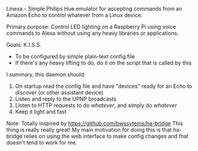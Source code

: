 Linexa - Simple Philips Hue emulator for accepting commands from an Amazon Echo to control whatever from a Linux device.

Primary purpose: Control LED lighting on a Raspberry Pi using voice commands to Alexa without using any heavy libraries or applications.

Goals: K.I.S.S.
- To be configured by simple plain-text config file
- If there's any heavy lifting to do, do it on the script that is called by this

I summary, this daemon should:
1. On startup read the config file and have "devices" ready for an Echo to discover (or other assistant device)
2. Listen and reply to the UPNP broadcasts
3. Listen to HTTP requests to do *whatever*, and simply do *whatever*
4. Keep it light and fast


Note: Totally inspired by https://github.com/bwssytems/ha-bridge  This thing is really really great! My main motivation for doing this is that ha-bridge relies on using the web interface to make config changes and that doesn't tend to work for me.
